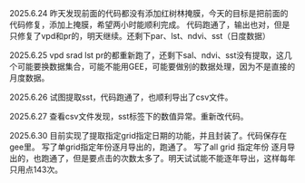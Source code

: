 2025.6.24 
昨天发现前面的代码都没有添加红树林掩膜，今天的目标是把前面的代码修复，添加上掩膜，希望两小时能顺利完成。
代码跑通了，输出也对，但是只修复了vpd和pr的，明天继续。还剩下par、lst、ndvi、sst（日度数据）

2025.6.25
vpd srad lst pr的都重新跑了，还剩下sal、ndvi、sst没有提取，这几个可能要换数据集合，可能不能用GEE，可能要做别的数据处理，因为不是直接的月度数据。

2025.6.26
试图提取sst，代码跑通了，也顺利导出了csv文件。

2025.6.27
查看csv文件发现，sst标签下的数值异常。重新改代码。

2025.6.30
目前实现了提取指定grid指定日期的功能，并且封装了。代码保存在gee里。
写了单grid指定年份逐月导出的，跑通了。
写了all grid 指定年份 逐月导出的，也跑通了，但是要点击的次数太多了。明天试试能不能逐年导出，这样每年只用点143次。